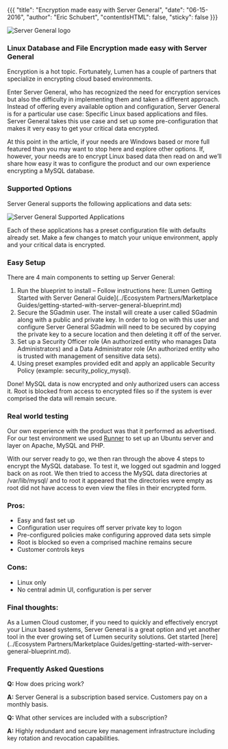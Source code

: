{{{
"title": "Encryption made easy with Server General",
"date": "06-15-2016",
"author": "Eric Schubert",
"contentIsHTML": false,
"sticky": false
}}}

![Server General logo](../images/sglogo.png)

### Linux Database and File Encryption made easy with Server General

Encryption is a hot topic. Fortunately, Lumen has a couple of partners that specialize in encrypting cloud based environments.

Enter Server General, who has recognized the need for encryption services but also the difficulty in implementing them and taken a different approach. Instead of offering every available option and configuration, Server General is for a particular use case: Specific Linux based applications and files. Server General takes this use case and set up some pre-configuration that makes it very easy to get your critical data encrypted.

At this point in the article, if your needs are Windows based or more full featured than you may want to stop here and explore other options. If, however, your needs are to encrypt Linux based data then read on and we’ll share how easy it was to configure the product and our own experience encrypting a MySQL database.


### Supported Options
Server General supports the following applications and data sets:

![Server General Supported Applications](../images/sgdbs.png)

Each of these applications has a preset configuration file with defaults already set. Make a few changes to match your unique environment, apply and your critical data is encrypted.


### Easy Setup


There are 4 main components to setting up Server General:

1.	Run the blueprint to install – Follow instructions here: [Lumen Getting Started with Server General Guide](../Ecosystem Partners/Marketplace Guides/getting-started-with-server-general-blueprint.md)
2.	Secure the SGadmin user. The install will create a user called SGadmin along with a public and private key. In order to log on with this user and configure Server General SGadmin will need to be secured by copying the private key to a secure location and then deleting it off of the server.
3.	Set up a Security Officer role (An authorized entity who manages Data Administrators) and a Data Administrator role (An authorized entity who is trusted with management of sensitive data sets).
4.	Using preset examples provided edit and apply an applicable Security Policy (example: security_policy_mysql).

Done! MySQL data is now encrypted and only authorized users can access it. Root is blocked from access to encrypted files so if the system is ever comprised the data will remain secure.



### Real world testing

Our own experience with the product was that it performed as advertised. For our test environment we used [Runner](../Runner/getting-started-with-runner.md) to set up an Ubuntu server and layer on Apache, MySQL and PHP.

With our server ready to go, we then ran through the above 4 steps to encrypt the MySQL database. To test it, we logged out sgadmin and logged back on as root. We then tried to access the MySQL data directories at /var/lib/mysql/ and to root it appeared that the directories were empty as root did not have access to even view the files in their encrypted form.



### Pros:
* Easy and fast set up
* Configuration user requires off server private key to logon
* Pre-configured policies make configuring approved data sets simple
* Root is blocked so even a comprised machine remains secure
* Customer controls keys

### Cons:
* Linux only
* No central admin UI, configuration is per server

### Final thoughts:
As a Lumen Cloud customer, if you need to quickly and effectively encrypt your Linux based systems, Server General is a great option and yet another tool in the ever growing set of Lumen security solutions. Get started [here](../Ecosystem Partners/Marketplace Guides/getting-started-with-server-general-blueprint.md).


### Frequently Asked Questions

**Q:** How does pricing work?

**A:** Server General is a subscription based service. Customers pay on a monthly basis.


**Q:** What other services are included with a subscription?

**A:** Highly redundant and secure key management infrastructure including key rotation and revocation capabilities.
